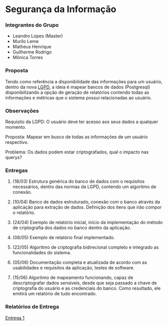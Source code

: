 # Segurança da Informação

### Integrantes do Grupo

* Leandro Lopes (Master)
* Murilo Leme
* Matheus Henrique
* Guilherme Rodrigo
* Mônica Torres

### Proposta

Tendo como referência a disponibilidade das informações para um usuário, dentro da nova [LGPD](http://www.planalto.gov.br/ccivil_03/_ato2015-2018/2018/lei/L13709.htm), a ideia é mapear bancos de dados (Postgresql) disponibilizando a opção de geração de relatórios contendo todas as informações e métricas que o sistema possui relacionadas ao usuário.

### Observações

Requisito da LGPD: O usuário deve ter acesso aos seus dados a qualquer momento.

Proposta: Mapear em busco de todas as informações de um usuário respectivo.

Problema: Os dados podem estar criptografados, qual o impacto nas querys?

### Entregas

1. (18/03) Estrutura genérica do banco de dados com o requisitos necessários,
dentro das normas da LGPD, contendo um algoritmo de conexão.

2. (10/04) Banco de dados estruturado, conexão com o banco através da aplicação para extração de dados.
Definição dos itens que irão compor o relatório.

3. (24/04) Exemplo de relatório inicial, início da implementação do método de criptografia dos dados no banco
dentro da aplicação.

4. (08/05) Exemplo de relatório final implementado.

5. (22/05) Algoritmo de criptografia bidirecional completo e integrado as funcionalidades do sistema.

6. (05/06) Documentação completa e atualizada de acordo com as usabilidades e requisitos da aplicação, testes de software.

7. (15/06) Algoritmo de mapeamento funcionando, capaz de descriptografar dados
sensíveis, desde que seja passado a chave de criptografia do usuário e as credenciais
do banco. Como resultado, ele emitirá um relatório de tudo encontrado.

### Relatórios de Entrega

[Entrega 1](https://github.com/LLBueno/seguranca-informacao/blob/master/docs/1entrega.md)

